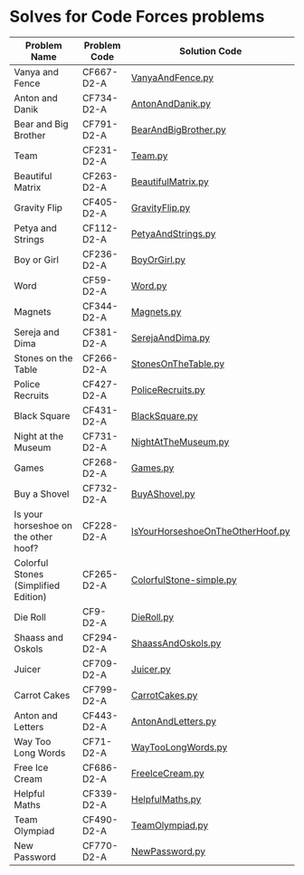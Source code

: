 # Solves for Code Forces problems

| Problem Name                         | Problem Code | Solution Code                                                            |
| ------------------------------------ | ------------ | ------------------------------------------------------------------------ |
| Vanya and Fence                      | CF667-D2-A   | [VanyaAndFence.py](src/VanyaAndFence.py)                                 |
| Anton and Danik                      | CF734-D2-A   | [AntonAndDanik.py](src/AntonAndDanik.py)                                 |
| Bear and Big Brother                 | CF791-D2-A   | [BearAndBigBrother.py](src/BearAndBigBrother.py)                         |
| Team                                 | CF231-D2-A   | [Team.py](src/Team.py)                                                   |
| Beautiful Matrix                     | CF263-D2-A   | [BeautifulMatrix.py](src/BeautifulMatrix.py)                             |
| Gravity Flip                         | CF405-D2-A   | [GravityFlip.py](src/GravityFlip.py)                                     |
| Petya and Strings                    | CF112-D2-A   | [PetyaAndStrings.py](src/PetyaAndStrings.py)                             |
| Boy or Girl                          | CF236-D2-A   | [BoyOrGirl.py](src/BodyOrGirl.py)                                        |
| Word                                 | CF59-D2-A    | [Word.py](src/Word.py)                                                   |
| Magnets                              | CF344-D2-A   | [Magnets.py](src/Magnets.py)                                             |
| Sereja and Dima                      | CF381-D2-A   | [SerejaAndDima.py](src/SerejaAndDima.py)                                 |
| Stones on the Table                  | CF266-D2-A   | [StonesOnTheTable.py](src/StonesOnTheTable.py)                           |
| Police Recruits                      | CF427-D2-A   | [PoliceRecruits.py](src/PoliceRecruits.py)                               |
| Black Square                         | CF431-D2-A   | [BlackSquare.py](src/BlackSquare.py)                                     |
| Night at the Museum                  | CF731-D2-A   | [NightAtTheMuseum.py](src/NightAtTheMuseum.py)                           |
| Games                                | CF268-D2-A   | [Games.py](src/Games.py)                                                 |
| Buy a Shovel                         | CF732-D2-A   | [BuyAShovel.py](src/BuyAShovel.py)                                       |
| Is your horseshoe on the other hoof? | CF228-D2-A   | [IsYourHorseshoeOnTheOtherHoof.py](src/IsYourHorseshoeOnTheOtherHoof.py) |
| Colorful Stones (Simplified Edition) | CF265-D2-A   | [ColorfulStone-simple.py](src/ColorfulStone-simple.py)                   |
| Die Roll                             | CF9-D2-A     | [DieRoll.py](src/DieRoll.py)                                             |
| Shaass and Oskols                    | CF294-D2-A   | [ShaassAndOskols.py](src/ShaassAndOskols.py)                             |
| Juicer                               | CF709-D2-A   | [Juicer.py](src/Juicer.py)                                               |
| Carrot Cakes                         | CF799-D2-A   | [CarrotCakes.py](src/CarrotCakes.py)                                     |
| Anton and Letters                    | CF443-D2-A   | [AntonAndLetters.py](src/AntonAndLetters.py)                             |
| Way Too Long Words                   | CF71-D2-A    | [WayTooLongWords.py](src/WayTooLongWords.py)                             |
| Free Ice Cream                       | CF686-D2-A   | [FreeIceCream.py](src/FreeIceCream.py)                                   |
| Helpful Maths                        | CF339-D2-A   | [HelpfulMaths.py](src/HelpfulMaths.py)                                   |
| Team Olympiad                        | CF490-D2-A   | [TeamOlympiad.py](src/TeamOlympiad.py)                                   |
| New Password                         | CF770-D2-A   | [NewPassword.py](src/NewPassword.py)                                     |
